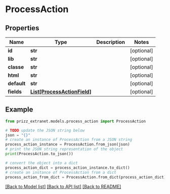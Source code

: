 # ProcessAction


## Properties

Name | Type | Description | Notes
------------ | ------------- | ------------- | -------------
**id** | **str** |  | [optional] 
**lib** | **str** |  | [optional] 
**classe** | **str** |  | [optional] 
**html** | **str** |  | [optional] 
**default** | **str** |  | [optional] 
**fields** | [**List[ProcessActionField]**](ProcessActionField.md) |  | [optional] 

## Example

```python
from prizz_extranet.models.process_action import ProcessAction

# TODO update the JSON string below
json = "{}"
# create an instance of ProcessAction from a JSON string
process_action_instance = ProcessAction.from_json(json)
# print the JSON string representation of the object
print(ProcessAction.to_json())

# convert the object into a dict
process_action_dict = process_action_instance.to_dict()
# create an instance of ProcessAction from a dict
process_action_from_dict = ProcessAction.from_dict(process_action_dict)
```
[[Back to Model list]](../README.md#documentation-for-models) [[Back to API list]](../README.md#documentation-for-api-endpoints) [[Back to README]](../README.md)


